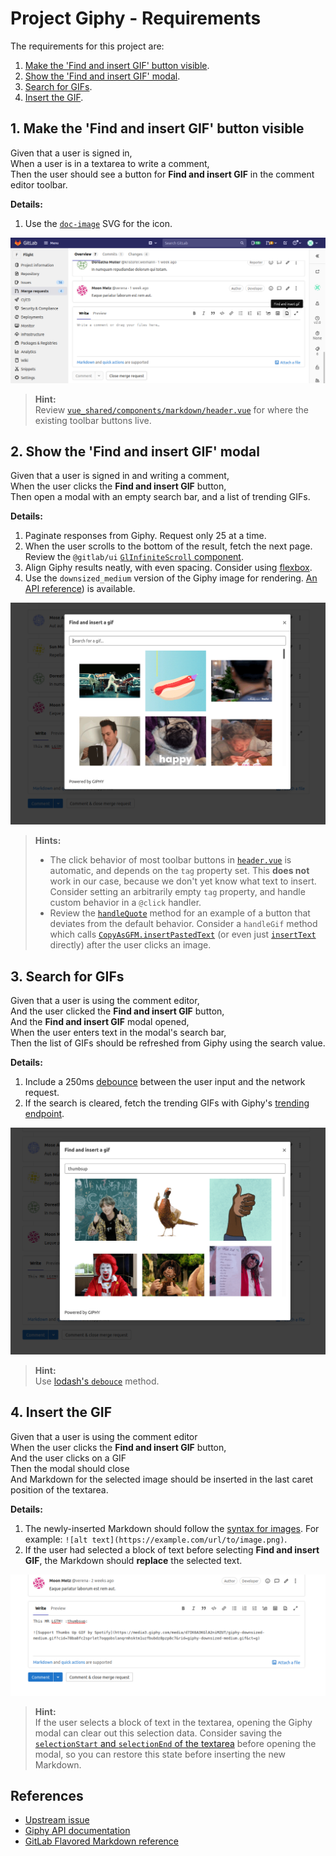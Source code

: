 # Project Giphy - Requirements

The requirements for this project are:

1. [Make the 'Find and insert GIF' button visible](#make-the-find-and-insert-gif-button-visible).
1. [Show the 'Find and insert GIF' modal](#show-the-find-and-insert-gif-modal).
1. [Search for GIFs](#search-for-gifs).
1. [Insert the GIF](#insert-the-gif).

## 1. Make the 'Find and insert GIF' button visible

Given that a user is signed in, <br>
When a user is in a textarea to write a comment, <br>
Then the user should see a button for **Find and insert GIF** in the comment editor toolbar.

**Details:**

1. Use the [`doc-image`](http://gitlab-org.gitlab.io/gitlab-svgs/?q=~doc-image) SVG for the icon.

![screenshot](giphy_1.png)

> **Hint:** <br>
> Review [`vue_shared/components/markdown/header.vue`](https://gitlab.com/gitlab-org/gitlab/blob/4bf3cc6e0ab8ae26ab00f1d753d14b3625e7e200/app/assets/javascripts/vue_shared/components/markdown/header.vue#L168) for where the existing toolbar buttons live.

## 2. Show the 'Find and insert GIF' modal

Given that a user is signed in and writing a comment, <br>
When the user clicks the **Find and insert GIF** button, <br>
Then open a modal with an empty search bar, and a list of trending GIFs.

**Details:**

1. Paginate responses from Giphy. Request only 25 at a time.
1. When the user scrolls to the bottom of the result, fetch the next page. Review the
  `@gitlab/ui` [`GlInfiniteScroll` component](https://gitlab-org.gitlab.io/gitlab-ui/?path=/story/base-infinite-scroll--default).
1. Align Giphy results neatly, with even spacing. Consider using
   [flexbox](https://developer.mozilla.org/en-US/docs/Web/CSS/CSS_Flexible_Box_Layout/Basic_Concepts_of_Flexbox).
1. Use the `downsized_medium` version of the Giphy image for rendering.
   [An API reference](https://developers.giphy.com/docs/api/schema#image-object)) is available.

![screenshot](giphy_2.png)

> **Hints:**
> 
> - The click behavior of most toolbar buttons in
>   [`header.vue`](https://gitlab.com/gitlab-org/gitlab/blob/4bf3cc6e0ab8ae26ab00f1d753d14b3625e7e200/app/assets/javascripts/vue_shared/components/markdown/header.vue#L168) is automatic, and depends on the `tag` property set. This **does not** work
>   in our case, because we don't yet know what text to insert. Consider setting
>   an arbitrarily empty `tag` property, and handle custom behavior in a `@click` handler.
> - Review the
    [`handleQuote`](https://gitlab.com/pslaughter/gitlab-ase-snapshot/-/blob/f7631331fc56ec71e9e5f3afadaeb35ceeb8627f/app/assets/javascripts/vue_shared/components/markdown/header.vue#L125)
    method for an example of a button that deviates from the default behavior. Consider a
    `handleGif` method which calls
    [`CopyAsGFM.insertPastedText`](https://gitlab.com/gitlab-org/gitlab/blob/a5fcd806ff4e6e7510f9981c5d8eacab571a64d7/app/assets/javascripts/behaviors/markdown/copy_as_gfm.js#L82)
    (or even just [`insertText`](https://gitlab.com/gitlab-org/gitlab/blob/e9e8f919fd78ac87770af4251dde6919f179cded/app/assets/javascripts/lib/utils/common_utils.js#L297)
    directly) after the user clicks an image.

## 3. Search for GIFs

Given that a user is using the comment editor, <br>
And the user clicked the **Find and insert GIF** button, <br>
And the **Find and insert GIF** modal opened, <br>
When the user enters text in the modal's search bar, <br>
Then the list of GIFs should be refreshed from Giphy using the search value.

**Details:**

1. Include a 250ms [debounce](https://css-tricks.com/debouncing-throttling-explained-examples/)
   between the user input and the network request.
1. If the search is cleared, fetch the trending GIFs with Giphy's
   [trending endpoint](https://developers.giphy.com/docs/api/endpoint#trending).

![screenshot](giphy_3.png)

> **Hint:** <br>
> Use [lodash's `debouce`](https://lodash.com/docs/4.17.15#debounce) method.

## 4. Insert the GIF

Given that a user is using the comment editor <br>
When the user clicks the **Find and insert GIF** button, <br>
And the user clicks on a GIF <br>
Then the modal should close <br>
And Markdown for the selected image should be inserted in the last caret position of the textarea.

**Details:**

1. The newly-inserted Markdown should follow the
   [syntax for images](https://www.markdownguide.org/basic-syntax/#images-1). For example:
   `![alt text](https://example.com/url/to/image.png)`.
1. If the user had selected a block of text before selecting **Find and insert GIF**,
   the Markdown should **replace** the selected text.

![screenshot](giphy_4.png)

> **Hint:** <br>
> If the user selects a block of text in the textarea, opening the Giphy modal can
> clear out this selection data. Consider saving the
> [`selectionStart` and `selectionEnd` of the textarea](https://developer.mozilla.org/en-US/docs/Web/API/HTMLTextAreaElement)
> before opening the modal, so you can restore this state before inserting the new Markdown.

## References

- [Upstream issue](https://gitlab.com/gitlab-org/gitlab/-/issues/17379)
- [Giphy API documentation](https://developers.giphy.com/docs/api#quick-start-guide)
- [GitLab Flavored Markdown reference](https://docs.gitlab.com/ee/user/markdown.html)